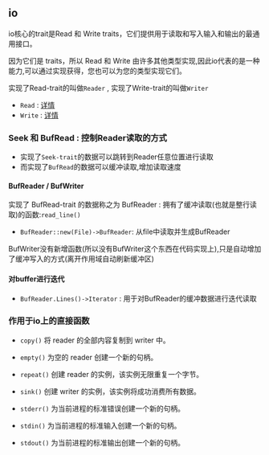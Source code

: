 ## io
io核心的trait是Read 和 Write traits，它们提供用于读取和写入输入和输出的最通用接口。

因为它们是 traits，所以 Read 和 Write 由许多其他类型实现,因此io代表的是一种能力,可以通过实现获得，您也可以为您的类型实现它们。

实现了Read-trait的叫做`Reader` , 实现了Write-trait的叫做`Writer`
+ `Read` : [详情](https://rustwiki.org/zh-CN/std/io/trait.Read.html)
+ `Write` : [详情](https://rustwiki.org/zh-CN/std/io/trait.Write.html)

### Seek 和 BufRead : 控制Reader读取的方式

+ 实现了`Seek-trait`的数据可以跳转到Reader任意位置进行读取
+ 而实现了`BufRead`的数据可以缓冲读取,增加读取速度

#### BufReader / BufWriter

实现了 BufRead-trait 的数据称之为 BufReader : 拥有了缓冲读取(也就是整行读取)的函数:`read_line()`
+ `BufReader::new(File)->BufReader`: 从file中读取并生成BufReader

BufWriter没有新增函数(所以没有BufWriter这个东西在代码实现上),只是自动增加了缓冲写入的方式(离开作用域自动刷新缓冲区)

#### 对buffer进行迭代

+ `BufReader.Lines()->Iterator` : 用于对BufReader的缓冲数据进行迭代读取

### 作用于io上的直接函数
+ `copy()`	将 reader 的全部内容复制到 writer 中。

+ `empty()`	为空的 reader 创建一个新的句柄。

+ `repeat()`	创建 reader 的实例，该实例无限重复一个字节。

+ `sink()`	创建 writer 的实例，该实例将成功消费所有数据。

+ `stderr()`	为当前进程的标准错误创建一个新的句柄。

+ `stdin()`	为当前进程的标准输入创建一个新的句柄。

+ `stdout()`	为当前进程的标准输出创建一个新的句柄。